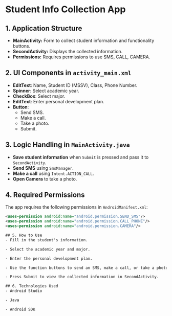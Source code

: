 # Student Info Collection App

## 1. Application Structure
- **MainActivity:** Form to collect student information and functionality buttons.
- **SecondActivity:** Displays the collected information.
- **Permissions:** Requires permissions to use SMS, CALL, CAMERA.

## 2. UI Components in `activity_main.xml`
- **EditText**: Name, Student ID (MSSV), Class, Phone Number.
- **Spinner**: Select academic year.
- **CheckBox**: Select major.
- **EditText**: Enter personal development plan.
- **Button**:
  - Send SMS.
  - Make a call.
  - Take a photo.
  - Submit.

## 3. Logic Handling in `MainActivity.java`
- **Save student information** when `Submit` is pressed and pass it to `SecondActivity`.
- **Send SMS** using `SmsManager`.
- **Make a call** using `Intent.ACTION_CALL`.
- **Open Camera** to take a photo.

## 4. Required Permissions
The app requires the following permissions in `AndroidManifest.xml`:

```xml
<uses-permission android:name="android.permission.SEND_SMS"/>
<uses-permission android:name="android.permission.CALL_PHONE"/>
<uses-permission android:name="android.permission.CAMERA"/>

## 5. How to Use
- Fill in the student's information.

- Select the academic year and major.

- Enter the personal development plan.

- Use the function buttons to send an SMS, make a call, or take a photo.

- Press Submit to view the collected information in SecondActivity.

## 6. Technologies Used
- Android Studio

- Java

- Android SDK
